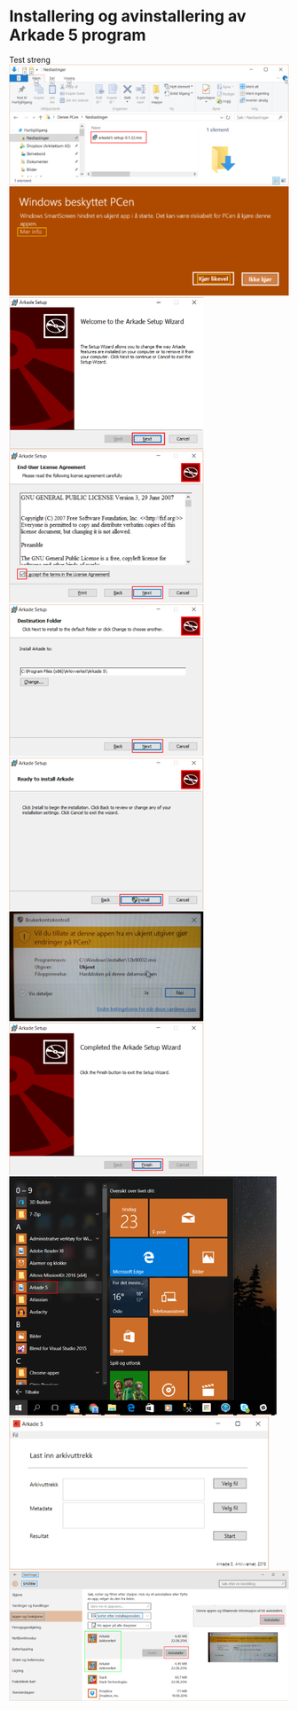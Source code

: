 # Installering og avinstallering av Arkade 5 program

Test streng
![](img/NedlastningerFilViser.png "Fil viser")
![](img/WinSmartScreenWarning.png "Advarsel Windowns Smart Screen")
![](img/ArkadeSetup_01.png "Installasjon 1")
![](img/ArkadeSetup_02.png "Installasjon 2")
![](img/ArkadeSetup_03.png "Installasjon 3")
![](img/ArkadeSetup_04.png "Installasjon 4")
![](img/ArkadeSetup_05.png "Installasjon 5 advarsel")
![](img/ArkadeSetup_06.png "Installasjon 6")
![](img/RunTool.png "Start program")
![](img/toolRunning.png "Programmet kjorer")
![](img/Uninstall_02.png "Avinstallasjon")
